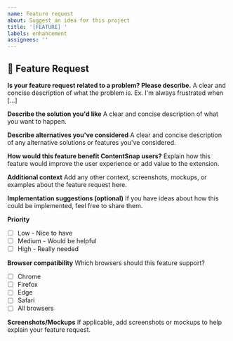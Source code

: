 ```yaml
---
name: Feature request
about: Suggest an idea for this project
title: '[FEATURE] '
labels: enhancement
assignees: ''
---
```


## 🚀 Feature Request

**Is your feature request related to a problem? Please describe.**
A clear and concise description of what the problem is. Ex. I'm always frustrated when [...]

**Describe the solution you'd like**
A clear and concise description of what you want to happen.

**Describe alternatives you've considered**
A clear and concise description of any alternative solutions or features you've considered.

**How would this feature benefit ContentSnap users?**
Explain how this feature would improve the user experience or add value to the extension.

**Additional context**
Add any other context, screenshots, mockups, or examples about the feature request here.

**Implementation suggestions (optional)**
If you have ideas about how this could be implemented, feel free to share them.

**Priority**
- [ ] Low - Nice to have
- [ ] Medium - Would be helpful
- [ ] High - Really needed

**Browser compatibility**
Which browsers should this feature support?
- [ ] Chrome
- [ ] Firefox
- [ ] Edge
- [ ] Safari
- [ ] All browsers

**Screenshots/Mockups**
If applicable, add screenshots or mockups to help explain your feature request.
